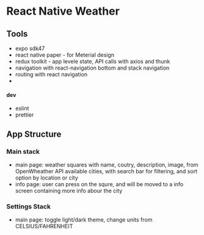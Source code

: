 # React Native Weather

## Tools
- expo sdk47
- react native paper - for Meterial design
- redux toolkit - app levele state, API calls with axios and thunk
- navigation with react-navigation bottom and stack navigation
- routing with react navigation
- 
#### dev
- eslint
- prettier

## App Structure
### Main stack
- main page: weather squares with name, coutry, description, image, from OpenWheather API available cities, with search bar for filtering, and sort option by location or city
- info page: user can press on the squre, and will be moved to a info screen containing more info abour the city
### Settings Stack
- main page: toggle light/dark theme, change units from CELSIUS/FAHRENHEIT
